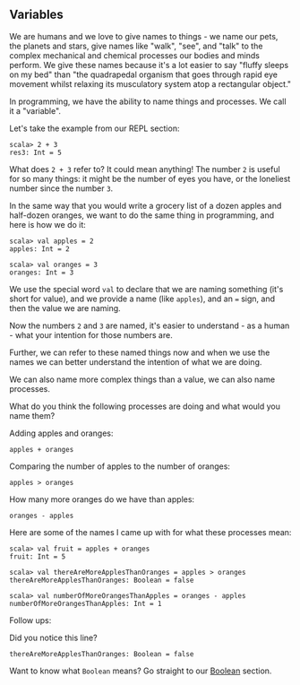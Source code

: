 ## Variables


We are humans and we love to give names to things - we name our pets, the planets and stars, give names like "walk", "see", and "talk" to the complex mechanical and chemical processes our bodies and minds perform. We give these names because it's a lot easier to say "fluffy sleeps on my bed" than "the quadrapedal organism that goes through rapid eye movement whilst relaxing its musculatory system atop a rectangular object."

In programming, we have the ability to name things and processes. We call it a "variable".

Let's take the example from our REPL section:

```
scala> 2 + 3
res3: Int = 5
```

What does `2 + 3` refer to? It could mean anything! The number `2` is useful for so many things: it might be the number of eyes you have, or the loneliest number since the number `3`.

In the same way that you would write a grocery list of a dozen apples and half-dozen oranges, we want to do the same thing in programming, and here is how we do it:

```
scala> val apples = 2
apples: Int = 2

scala> val oranges = 3
oranges: Int = 3
```

We use the special word `val` to declare that we are naming something (it's short for value), and we provide a name (like `apples`), and an `=` sign, and then the value we are naming.

Now the numbers `2` and `3` are named, it's easier to understand - as a human - what your intention for those numbers are.

Further, we can refer to these named things now and when we use the names we can better understand the intention of what we are doing.

We can also name more complex things than a value, we can also name processes.

What do you think the following processes are doing and what would you name them?

Adding apples and oranges:
```
apples + oranges
```

Comparing the number of apples to the number of oranges:
```
apples > oranges
```

How many more oranges do we have than apples:
```
oranges - apples
```

Here are some of the names I came up with for what these processes mean:

```
scala> val fruit = apples + oranges
fruit: Int = 5

scala> val thereAreMoreApplesThanOranges = apples > oranges
thereAreMoreApplesThanOranges: Boolean = false

scala> val numberOfMoreOrangesThanApples = oranges - apples
numberOfMoreOrangesThanApples: Int = 1

```

Follow ups:

Did you notice this line?

```
thereAreMoreApplesThanOranges: Boolean = false
```
Want to know what `Boolean` means? Go straight to our [Boolean](boolean.md) section.
